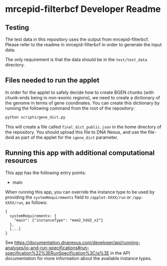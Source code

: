# mrcepid-filterbcf Developer Readme

## Testing

The test data in this repository uses the output from mrcepid-filterbcf. 
Please refer to the readme in mrcepid-filterbcf in order to generate the input data.

The only requirement is that the data should be in the `test/test_data` directory.

## Files needed to run the applet

In order for the applet to safely decide how to create BGEN chunks (with chunk-ends being in non-exonic regions), we need to create a dictionary of the genome in 
terms of gene coordinates. You can create this dictionary by running the following command from the root of the repository:

```bash
python scripts/gene_dict.py
```

This will create a file called `final_dict_public.json` in the home directory of the repository. You should upload this file to DNA Nexus, and use the file-dxid as part 
of the applet for the `igene_dict` parameter.

## Running this app with additional computational resources

This app has the following entry points:

* main

When running this app, you can override the instance type to be used by
providing the ``systemRequirements`` field to ```/applet-XXXX/run``` or
```/app-XXXX/run```, as follows:

    {
      systemRequirements: {
        "main": {"instanceType": "mem2_hdd2_x2"}
      },
      [...]
    }

See https://documentation.dnanexus.com/developer/api/running-analyses/io-and-run-specifications#run-specification%22%3ERunSpecification%3C/a%3E
in the API documentation for more information about the
available instance types.
